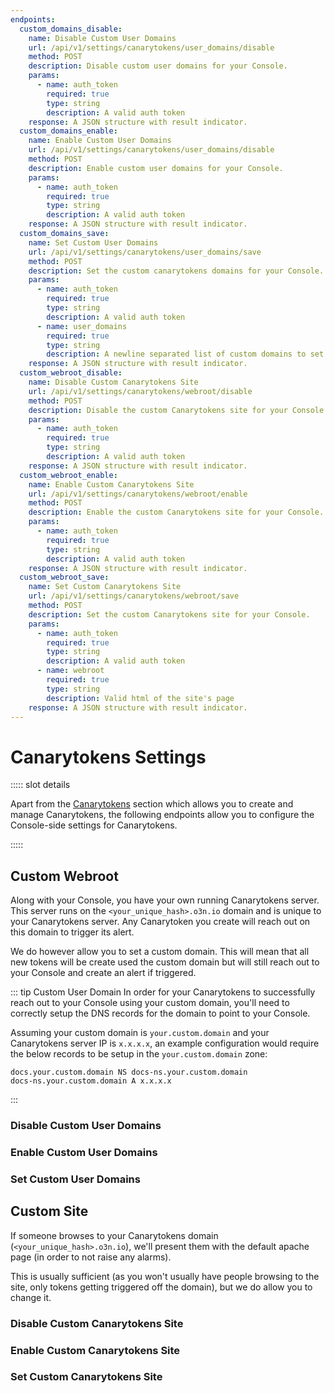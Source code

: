 ```yaml
---
endpoints:
  custom_domains_disable:
    name: Disable Custom User Domains
    url: /api/v1/settings/canarytokens/user_domains/disable
    method: POST
    description: Disable custom user domains for your Console.
    params:
      - name: auth_token
        required: true
        type: string
        description: A valid auth token
    response: A JSON structure with result indicator.
  custom_domains_enable:
    name: Enable Custom User Domains
    url: /api/v1/settings/canarytokens/user_domains/disable
    method: POST
    description: Enable custom user domains for your Console.
    params:
      - name: auth_token
        required: true
        type: string
        description: A valid auth token
    response: A JSON structure with result indicator.
  custom_domains_save:
    name: Set Custom User Domains
    url: /api/v1/settings/canarytokens/user_domains/save
    method: POST
    description: Set the custom canarytokens domains for your Console.
    params:
      - name: auth_token
        required: true
        type: string
        description: A valid auth token
      - name: user_domains
        required: true
        type: string
        description: A newline separated list of custom domains to set
    response: A JSON structure with result indicator.
  custom_webroot_disable:
    name: Disable Custom Canarytokens Site
    url: /api/v1/settings/canarytokens/webroot/disable
    method: POST
    description: Disable the custom Canarytokens site for your Console.
    params:
      - name: auth_token
        required: true
        type: string
        description: A valid auth token
    response: A JSON structure with result indicator.
  custom_webroot_enable:
    name: Enable Custom Canarytokens Site
    url: /api/v1/settings/canarytokens/webroot/enable
    method: POST
    description: Enable the custom Canarytokens site for your Console.
    params:
      - name: auth_token
        required: true
        type: string
        description: A valid auth token
    response: A JSON structure with result indicator.
  custom_webroot_save:
    name: Set Custom Canarytokens Site
    url: /api/v1/settings/canarytokens/webroot/save
    method: POST
    description: Set the custom Canarytokens site for your Console.
    params:
      - name: auth_token
        required: true
        type: string
        description: A valid auth token
      - name: webroot
        required: true
        type: string
        description: Valid html of the site's page
    response: A JSON structure with result indicator.
---
```


# Canarytokens Settings

<APIEndpoints :endpoints="$page.frontmatter.endpoints" :path="$page.regularPath">

::::: slot details

Apart from the [Canarytokens](/canarytokens/actions.html) section which allows you to create and manage Canarytokens, the following endpoints allow you to configure the Console-side settings for Canarytokens.

:::::

</APIEndpoints>

## Custom Webroot

Along with your Console, you have your own running Canarytokens server. This server runs on the `<your_unique_hash>.o3n.io` domain and is unique to your Canarytokens server. Any Canarytoken you create will reach out on this domain to trigger its alert.

We do however allow you to set a custom domain. This will mean that all new tokens will be create used the custom domain but will still reach out to your Console and create an alert if triggered.

::: tip Custom User Domain
In order for your Canarytokens to successfully reach out to your Console using your custom domain, you'll need to correctly setup the DNS records for the domain to point to your Console.

Assuming your custom domain is `your.custom.domain` and your Canarytokens server IP is `x.x.x.x`, an example configuration would require the below records to be setup in the `your.custom.domain` zone:

```
docs.your.custom.domain NS docs-ns.your.custom.domain
docs-ns.your.custom.domain A x.x.x.x
```
:::

### Disable Custom User Domains

<APIDetails :endpoint="$page.frontmatter.endpoints.custom_domains_disable"/>

### Enable Custom User Domains

<APIDetails :endpoint="$page.frontmatter.endpoints.custom_domains_enable"/>

### Set Custom User Domains

<APIDetails :endpoint="$page.frontmatter.endpoints.custom_domains_save"/>

## Custom Site

If someone browses to your Canarytokens domain (`<your_unique_hash>.o3n.io`), we'll present them with the default apache page (in order to not raise any alarms).

This is usually sufficient (as you won't usually have people browsing to the site, only tokens getting triggered off the domain), but we do allow you to change it.

### Disable Custom Canarytokens Site

<APIDetails :endpoint="$page.frontmatter.endpoints.custom_webroot_disable"/>

### Enable Custom Canarytokens Site

<APIDetails :endpoint="$page.frontmatter.endpoints.custom_webroot_enable"/>

### Set Custom Canarytokens Site

<APIDetails :endpoint="$page.frontmatter.endpoints.custom_webroot_save"/>
